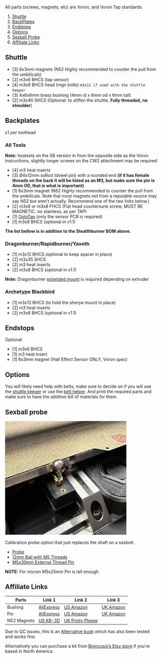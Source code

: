 All parts (screws, magnets, etc) are Voron, and Voron Tap standards.

1. [Shuttle](#shuttle)
2. [BackPlates](#backplates)
3. [Endstops](#endstops)
4. [Options](#options)
5. [Sexball Probe](#sexball-probe)
6. [Affiliate Links](#affiliate-links)

## Shuttle

- [3] 6x3mm magnets (N52 Highly recommended to counter the pull from the umbilicals)
- [2] m3x6 BHCS (tap sensor)
- [4] m3x6 BHCS head (mgn bolts) `m3x12 if used with the shuttle keeper`
- [3] 4x6x6mm brass bushing (4mm id x 6mm od x 6mm tall)
- [2] m3x40 SHCS (Optional: to stiffen the shuttle, **Fully threaded, no shoulder**)


## Backplates

x1 per toolhead


### All Tools

**Note:** heatsets on the SB version in from the opposite side as the Voron instructions, slightly longer screws on the CW2 attachment may be required

- [4] m3 heat inserts
- [3] Ø4x12mm ssRod (dowel pin) with a rounded end **(if it has female threads on the back it will be listed as an M3, but make sure the pin is 4mm OD, that is what is important)**
- [1] 6x3mm magnet (N52 Highly recommended to counter the pull from the umbilicals. Note that most magnets not from a reputable source may say N52 but aren't actually. Recommend one of the two links below.)
- [2] m3x6 or m3x8 FHCS (Flat head countersunk screw, MUST BE MAGNETIC. no stainless, as per TAP)
- [1] [OptoTap](https://s.click.aliexpress.com/e/_DEGsGTV) (only the sensor PCB is required)
- [1] m3x8 BHCS (optional in v1.1)


**The list bellow is in addition to the Stealthburner BOM above.**


### Dragonburner/Rapidburner/Yavoth

- [1] m3x12 BHCS (optional to keep spacer in place)
- [2] m3x35 SHCS
- [2] m3 heat inserts
- [2] m3x8 BHCS (optional in v1.1)

**Note:** Dragonburner [extended mount](https://github.com/chirpy2605/voron/tree/main/general/Alternative_Voron_Mounts/Extended_Extruder_Mounts) is required depending on extruder


### Archetype Blackbird

- [1] m3x12 BHCS (to hold the sherpa mount in place)
- [2] m3 heat inserts
- [2] m3x8 BHCS (optional in v1.1)


## Endstops

Optional

- [1] m3x6 BHCS
- [1] m3 heat insert
- [1] 6x3mm magnet (Hall Effect Sensor ONLY, Voron spec)


## Options

You will likely need help with belts, make sure to decide on if you will use the [shuttle keeper](https://github.com/DraftShift/Stealthchanger/tree/main/STLs/Extras) or use the [belt helper](https://github.com/DraftShift/Stealthchanger/tree/main/STLs/Extras/BeltHelper).  And print the required parts and make sure to have the addition bill of materials for them.


## Sexball probe

![Sexball probe](https://github.com/DraftShift/StealthChanger/blob/main/media/sexball-probe.jpg?raw=true)

Calibration probe option that just replaces the shaft on a sexbolt.
- [Probe](https://www.aliexpress.com/item/1005004822732672.html)
- [12mm Ball with M5 Threads](https://www.aliexpress.com/item/1005005159693298.html)
- [M5x30mm External Thread Pin](https://www.aliexpress.com/item/1005003783080786.html)

**NOTE:** For micron M5x25mm Pin is tall enough


## Affiliate Links

| Parts   	  | Link 1     | Link 2    | Link 3    |
|-----------  |------------|-----------|-----------|
| Bushing 	  | [AliExpress](https://s.click.aliexpress.com/e/_Dmsh3LJ) | [US Amazon](https://amzn.to/3RAjKtY) | [UK Amazon](https://amzn.to/48jnoPO) | 
| Pin     	  | [AliExpress](https://s.click.aliexpress.com/e/_DCQkrFP) | [US Amazon](https://amzn.to/3GZBSZn) | [UK Amazon](https://amzn.to/488gP2v) |
| N52 Magnets | [US KB-3D](https://kb-3d.com/store/magnets-bearings/995-disccylinder-magnet-high-temp-n52h-6x3mm-1696789934996.html) | [UK Printy Please](https://www.printyplease.uk/N52H) | |

Due to QC issues, this is an [Alternative bush](https://s.click.aliexpress.com/e/_DFJQgtN) which has also been tested and works fine.

Alternatively you can purchase a kit from [Broncosis’s Etsy store](https://www.etsy.com/ca/listing/1736497017/voron-stealth-changer-essential-hardware) if you’re based in North America
